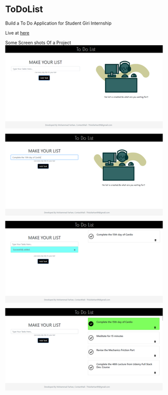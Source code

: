 # ToDoList
Build a To Do Application for Student Giri Internship


Live at [here](http://todolistbyfarhan.rf.gd/ToDoList/Index.php)

Some Screen shots Of a Project
<kbd>![GitHub Logo](scrsht/1.png)</kbd>

![GitHub Logo](scrsht/2.png)

![GitHub Logo](scrsht/3.png)

![GitHub Logo](scrsht/4.png)
